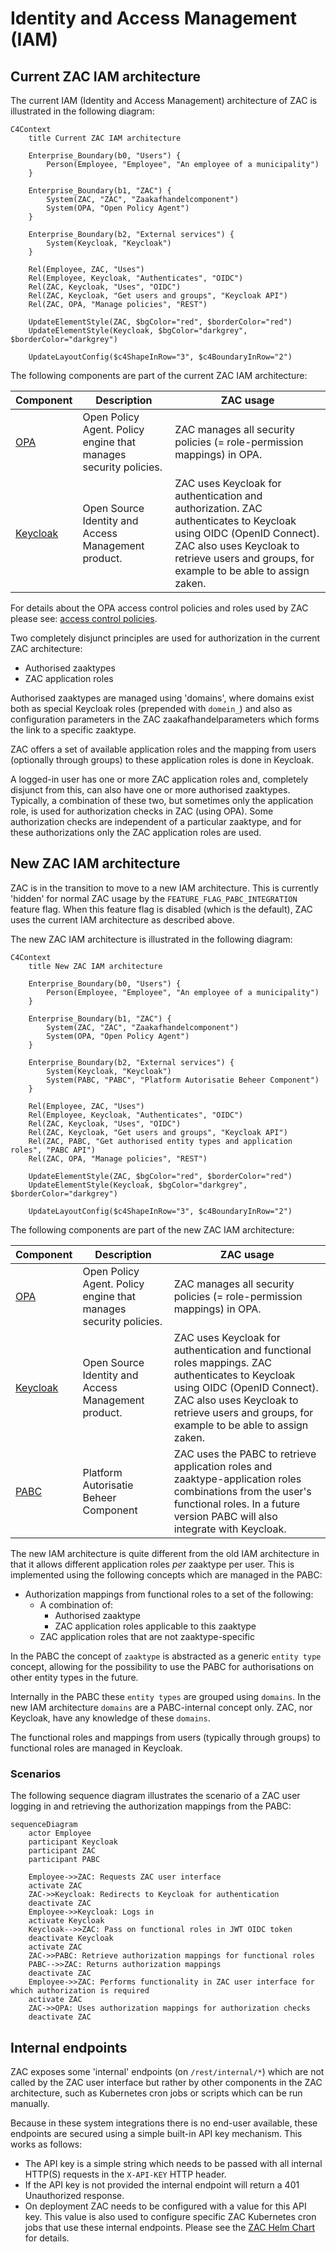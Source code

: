 # Identity and Access Management (IAM)

## Current ZAC IAM architecture

The current IAM (Identity and Access Management) architecture of ZAC is illustrated in the following diagram:

```mermaid
C4Context
    title Current ZAC IAM architecture

    Enterprise_Boundary(b0, "Users") {
        Person(Employee, "Employee", "An employee of a municipality")
    }
    
    Enterprise_Boundary(b1, "ZAC") {
        System(ZAC, "ZAC", "Zaakafhandelcomponent")
        System(OPA, "Open Policy Agent")
    }

    Enterprise_Boundary(b2, "External services") {
        System(Keycloak, "Keycloak")
    }

    Rel(Employee, ZAC, "Uses")
    Rel(Employee, Keycloak, "Authenticates", "OIDC")
    Rel(ZAC, Keycloak, "Uses", "OIDC")
    Rel(ZAC, Keycloak, "Get users and groups", "Keycloak API")
    Rel(ZAC, OPA, "Manage policies", "REST")

    UpdateElementStyle(ZAC, $bgColor="red", $borderColor="red")
    UpdateElementStyle(Keycloak, $bgColor="darkgrey", $borderColor="darkgrey")

    UpdateLayoutConfig($c4ShapeInRow="3", $c4BoundaryInRow="2")
```

The following components are part of the current ZAC IAM architecture:

| Component                                   | Description                                         | ZAC usage                                                                                                                                                                                                       |
|---------------------------------------------|-----------------------------------------------------|-----------------------------------------------------------------------------------------------------------------------------------------------------------------------------------------------------------------|
| [OPA](https://www.openpolicyagent.org//)    | Open Policy Agent. Policy engine that manages security policies. | ZAC manages all security policies (= role-permission mappings) in OPA.                                                                                                                                          |
| [Keycloak](https://www.keycloak.org/)       | Open Source Identity and Access Management product. | ZAC uses Keycloak for authentication and authorization. ZAC authenticates to Keycloak using OIDC (OpenID Connect). ZAC also uses Keycloak to retrieve users and groups, for example to be able to assign zaken. |

For details about the OPA access control policies and roles used by ZAC please see: [access control policies](accessControlPolicies.md).

Two completely disjunct principles are used for authorization in the current ZAC architecture:

- Authorised zaaktypes
- ZAC application roles

Authorised zaaktypes are managed using 'domains', where domains exist both as special Keycloak roles (prepended with `domein_`) and also as configuration parameters in 
the ZAC zaakafhandelparameters which forms the link to a specific zaaktype.

ZAC offers a set of available application roles and the mapping from users (optionally through groups) to these application roles is done in Keycloak.

A logged-in user has one or more ZAC application roles and, completely disjunct from this, can also have one or more authorised zaaktypes. 
Typically, a combination of these two, but sometimes only the application role, is used for authorization checks in ZAC (using OPA).
Some authorization checks are independent of a particular zaaktype, and for these authorizations only the ZAC application roles are used.

## New ZAC IAM architecture

ZAC is in the transition to move to a new IAM architecture. This is currently 'hidden' for normal ZAC usage by the `FEATURE_FLAG_PABC_INTEGRATION` feature flag.
When this feature flag is disabled (which is the default), ZAC uses the current IAM architecture as described above.

The new ZAC IAM architecture is illustrated in the following diagram:

```mermaid
C4Context
    title New ZAC IAM architecture

    Enterprise_Boundary(b0, "Users") {
        Person(Employee, "Employee", "An employee of a municipality")
    }
    
    Enterprise_Boundary(b1, "ZAC") {
        System(ZAC, "ZAC", "Zaakafhandelcomponent")
        System(OPA, "Open Policy Agent")
    }

    Enterprise_Boundary(b2, "External services") {
        System(Keycloak, "Keycloak")
        System(PABC, "PABC", "Platform Autorisatie Beheer Component")
    }
    
    Rel(Employee, ZAC, "Uses")
    Rel(Employee, Keycloak, "Authenticates", "OIDC")
    Rel(ZAC, Keycloak, "Uses", "OIDC")
    Rel(ZAC, Keycloak, "Get users and groups", "Keycloak API")
    Rel(ZAC, PABC, "Get authorised entity types and application roles", "PABC API")
    Rel(ZAC, OPA, "Manage policies", "REST")

    UpdateElementStyle(ZAC, $bgColor="red", $borderColor="red")
    UpdateElementStyle(Keycloak, $bgColor="darkgrey", $borderColor="darkgrey")

    UpdateLayoutConfig($c4ShapeInRow="3", $c4BoundaryInRow="2")
```

The following components are part of the new ZAC IAM architecture:

| Component                                | Description                           | ZAC usage                                                                                                                                                                                                                   |
|------------------------------------------|---------------------------------------|-----------------------------------------------------------------------------------------------------------------------------------------------------------------------------------------------------------------------------|
| [OPA](https://www.openpolicyagent.org//) | Open Policy Agent. Policy engine that manages security policies. | ZAC manages all security policies (= role-permission mappings) in OPA.                                                                                                                                                      |
| [Keycloak](https://www.keycloak.org/)    | Open Source Identity and Access Management product. | ZAC uses Keycloak for authentication and functional roles mappings. ZAC authenticates to Keycloak using OIDC (OpenID Connect). ZAC also uses Keycloak to retrieve users and groups, for example to be able to assign zaken. |
| [PABC](https://github.com/Platform-Autorisatie-Beheer-Component) | Platform Autorisatie Beheer Component | ZAC uses the PABC to retrieve application roles and zaaktype-application roles combinations from the user's functional roles. In a future version PABC will also integrate with Keycloak.                                   |

The new IAM architecture is quite different from the old IAM architecture in that it allows different application roles _per_ zaaktype per user.
This is implemented using the following concepts which are managed in the PABC:

* Authorization mappings from functional roles to a set of the following:
    * A combination of:
        * Authorised zaaktype
        * ZAC application roles applicable to this zaaktype
    * ZAC application roles that are not zaaktype-specific

In the PABC the concept of `zaaktype` is abstracted as a generic `entity type` concept, allowing for the possibility to use the PABC for authorisations on other entity types in the future.

Internally in the PABC these `entity types` are grouped using `domains`.
In the new IAM architecture `domains` are a PABC-internal concept only. 
ZAC, nor Keycloak, have any knowledge of these `domains`.

The functional roles and mappings from users (typically through groups) to functional roles are managed in Keycloak.

### Scenarios

The following sequence diagram illustrates the scenario of a ZAC user logging in and retrieving the authorization mappings from the PABC:

```mermaid
sequenceDiagram
    actor Employee
    participant Keycloak
    participant ZAC
    participant PABC

    Employee->>ZAC: Requests ZAC user interface
    activate ZAC
    ZAC->>Keycloak: Redirects to Keycloak for authentication
    deactivate ZAC
    Employee->>Keycloak: Logs in
    activate Keycloak
    Keycloak-->>ZAC: Pass on functional roles in JWT OIDC token
    deactivate Keycloak
    activate ZAC
    ZAC->>PABC: Retrieve authorization mappings for functional roles
    PABC-->>ZAC: Returns authorization mappings
    deactivate ZAC
    Employee->>ZAC: Performs functionality in ZAC user interface for which authorization is required
    activate ZAC
    ZAC->>OPA: Uses authorization mappings for authorization checks
    deactivate ZAC
```    

## Internal endpoints

ZAC exposes some 'internal' endpoints (on `/rest/internal/*`) which are not called by the ZAC user interface but rather by other components in the ZAC architecture,
such as Kubernetes cron jobs or scripts which can be run manually.

Because in these system integrations there is no end-user available, these endpoints are secured using a simple built-in API key mechanism. This works as follows:

- The API key is a simple string which needs to be passed with all internal HTTP(S) requests in the `X-API-KEY` HTTP header.
- If the API key is not provided the internal endpoint will return a 401 Unauthorized response.
- On deployment ZAC needs to be configured with a value for this API key. This value is also used to configure specific ZAC Kubernetes cron jobs that use these 
internal endpoints. Please see the [ZAC Helm Chart](../../charts/zac) for details.
